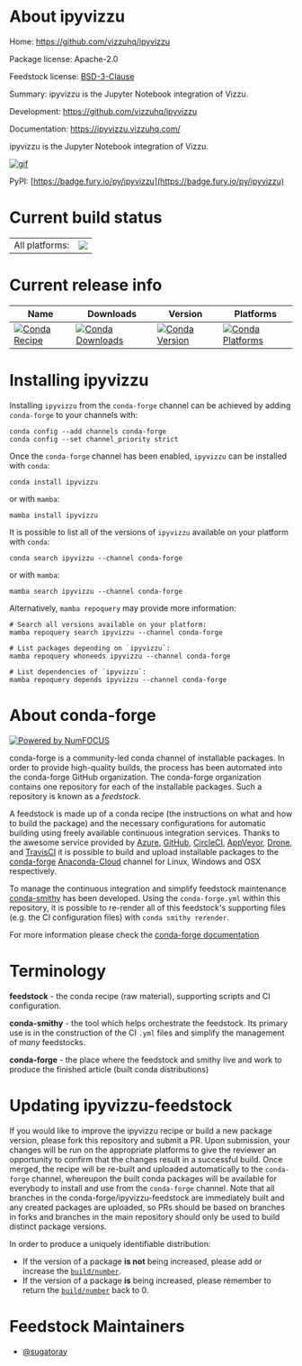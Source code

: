 About ipyvizzu
==============

Home: https://github.com/vizzuhq/ipyvizzu

Package license: Apache-2.0

Feedstock license: [BSD-3-Clause](https://github.com/conda-forge/ipyvizzu-feedstock/blob/main/LICENSE.txt)

Summary: ipyvizzu is the Jupyter Notebook integration of Vizzu.

Development: https://github.com/vizzuhq/ipyvizzu

Documentation: https://ipyvizzu.vizzuhq.com/

ipyvizzu is the Jupyter Notebook integration of Vizzu.

[![gif][_gif]](https://github.com/vizzuhq/ipyvizzu)

[_gif]: https://github.com/vizzuhq/ipyvizzu/raw/main/docs/assets/ipyvizzu-promo.gif

PyPI: [https://badge.fury.io/py/ipyvizzu](https://badge.fury.io/py/ipyvizzu)


Current build status
====================


<table><tr><td>All platforms:</td>
    <td>
      <a href="https://dev.azure.com/conda-forge/feedstock-builds/_build/latest?definitionId=16845&branchName=main">
        <img src="https://dev.azure.com/conda-forge/feedstock-builds/_apis/build/status/ipyvizzu-feedstock?branchName=main">
      </a>
    </td>
  </tr>
</table>

Current release info
====================

| Name | Downloads | Version | Platforms |
| --- | --- | --- | --- |
| [![Conda Recipe](https://img.shields.io/badge/recipe-ipyvizzu-green.svg)](https://anaconda.org/conda-forge/ipyvizzu) | [![Conda Downloads](https://img.shields.io/conda/dn/conda-forge/ipyvizzu.svg)](https://anaconda.org/conda-forge/ipyvizzu) | [![Conda Version](https://img.shields.io/conda/vn/conda-forge/ipyvizzu.svg)](https://anaconda.org/conda-forge/ipyvizzu) | [![Conda Platforms](https://img.shields.io/conda/pn/conda-forge/ipyvizzu.svg)](https://anaconda.org/conda-forge/ipyvizzu) |

Installing ipyvizzu
===================

Installing `ipyvizzu` from the `conda-forge` channel can be achieved by adding `conda-forge` to your channels with:

```
conda config --add channels conda-forge
conda config --set channel_priority strict
```

Once the `conda-forge` channel has been enabled, `ipyvizzu` can be installed with `conda`:

```
conda install ipyvizzu
```

or with `mamba`:

```
mamba install ipyvizzu
```

It is possible to list all of the versions of `ipyvizzu` available on your platform with `conda`:

```
conda search ipyvizzu --channel conda-forge
```

or with `mamba`:

```
mamba search ipyvizzu --channel conda-forge
```

Alternatively, `mamba repoquery` may provide more information:

```
# Search all versions available on your platform:
mamba repoquery search ipyvizzu --channel conda-forge

# List packages depending on `ipyvizzu`:
mamba repoquery whoneeds ipyvizzu --channel conda-forge

# List dependencies of `ipyvizzu`:
mamba repoquery depends ipyvizzu --channel conda-forge
```


About conda-forge
=================

[![Powered by
NumFOCUS](https://img.shields.io/badge/powered%20by-NumFOCUS-orange.svg?style=flat&colorA=E1523D&colorB=007D8A)](https://numfocus.org)

conda-forge is a community-led conda channel of installable packages.
In order to provide high-quality builds, the process has been automated into the
conda-forge GitHub organization. The conda-forge organization contains one repository
for each of the installable packages. Such a repository is known as a *feedstock*.

A feedstock is made up of a conda recipe (the instructions on what and how to build
the package) and the necessary configurations for automatic building using freely
available continuous integration services. Thanks to the awesome service provided by
[Azure](https://azure.microsoft.com/en-us/services/devops/), [GitHub](https://github.com/),
[CircleCI](https://circleci.com/), [AppVeyor](https://www.appveyor.com/),
[Drone](https://cloud.drone.io/welcome), and [TravisCI](https://travis-ci.com/)
it is possible to build and upload installable packages to the
[conda-forge](https://anaconda.org/conda-forge) [Anaconda-Cloud](https://anaconda.org/)
channel for Linux, Windows and OSX respectively.

To manage the continuous integration and simplify feedstock maintenance
[conda-smithy](https://github.com/conda-forge/conda-smithy) has been developed.
Using the ``conda-forge.yml`` within this repository, it is possible to re-render all of
this feedstock's supporting files (e.g. the CI configuration files) with ``conda smithy rerender``.

For more information please check the [conda-forge documentation](https://conda-forge.org/docs/).

Terminology
===========

**feedstock** - the conda recipe (raw material), supporting scripts and CI configuration.

**conda-smithy** - the tool which helps orchestrate the feedstock.
                   Its primary use is in the construction of the CI ``.yml`` files
                   and simplify the management of *many* feedstocks.

**conda-forge** - the place where the feedstock and smithy live and work to
                  produce the finished article (built conda distributions)


Updating ipyvizzu-feedstock
===========================

If you would like to improve the ipyvizzu recipe or build a new
package version, please fork this repository and submit a PR. Upon submission,
your changes will be run on the appropriate platforms to give the reviewer an
opportunity to confirm that the changes result in a successful build. Once
merged, the recipe will be re-built and uploaded automatically to the
`conda-forge` channel, whereupon the built conda packages will be available for
everybody to install and use from the `conda-forge` channel.
Note that all branches in the conda-forge/ipyvizzu-feedstock are
immediately built and any created packages are uploaded, so PRs should be based
on branches in forks and branches in the main repository should only be used to
build distinct package versions.

In order to produce a uniquely identifiable distribution:
 * If the version of a package **is not** being increased, please add or increase
   the [``build/number``](https://docs.conda.io/projects/conda-build/en/latest/resources/define-metadata.html#build-number-and-string).
 * If the version of a package **is** being increased, please remember to return
   the [``build/number``](https://docs.conda.io/projects/conda-build/en/latest/resources/define-metadata.html#build-number-and-string)
   back to 0.

Feedstock Maintainers
=====================

* [@sugatoray](https://github.com/sugatoray/)


